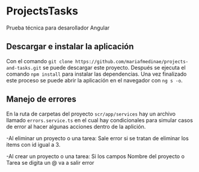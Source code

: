 # ProjectsTasks

Prueba técnica para desarollador Angular

## Descargar e instalar la aplicación

Con el comando `git clone https://github.com/mariafmedinae/projects-and-tasks.git` se puede descargar este proyecto. Después se ejecuta el comando `npm install` para instalar las dependencias. Una vez finalizado este proceso se puede abrir la aplicación en el navegador con `ng s -o`.

## Manejo de errores
En la ruta de carpetas del proyecto `scr/app/services` hay un archivo llamado `errors.service.ts` en el cual hay condicionales para simular casos de error al hacer algunas acciones dentro de la aplición.

-Al eliminar un proyecto o una tarea: Sale error si se tratan de eliminar los items con id igual a 3.

-Al crear un proyecto o una tarea: Si los campos Nombre del proyecto o Tarea se digita un @ va a salir error
